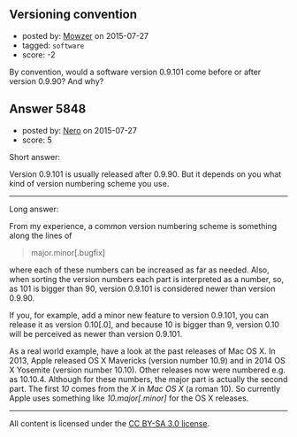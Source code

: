 ## Versioning convention

- posted by: [Mowzer](https://stackexchange.com/users/1803081/mowzer) on 2015-07-27
- tagged: `software`
- score: -2

By convention, would a software version 0.9.101 come before or after version 0.9.90? And why?



## Answer 5848

- posted by: [Nero](https://stackexchange.com/users/1705837/nero) on 2015-07-27
- score: 5

Short answer:

Version 0.9.101 is usually released after 0.9.90. But it depends on you what kind of version numbering scheme you use.

<hr />

Long answer:

From my experience, a common version numbering scheme is something along the lines of 
> major.minor[.bugfix]

where each of these numbers can be increased as far as needed. Also, when sorting the version numbers each part is interpreted as a number, so, as 101 is bigger than 90, version 0.9.101 is considered newer than version 0.9.90. 

If you, for example, add a minor new feature to version 0.9.101, you can release it as version 0.10[.0], and because 10 is bigger than 9, version 0.10 will be perceived as newer than version 0.9.101.

As a real world example, have a look at the past releases of Mac OS X. In 2013, Apple released OS X Mavericks (version number 10.9) and in 2014 OS X Yosemite (version number 10.10). Other releases now were numbered e.g. as 10.10.4. Although for these numbers, the major part is actually the second part. The first *10* comes from the *X* in *Mac OS X* (a roman 10). So currently Apple uses something like *10.major[.minor]* for the OS X releases.



---

All content is licensed under the [CC BY-SA 3.0 license](https://creativecommons.org/licenses/by-sa/3.0/).
